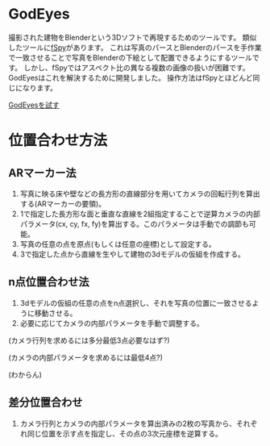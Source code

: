 # GodEyes
撮影された建物をBlenderという3Dソフトで再現するためのツールです。
類似したツールに[fSpy](https://github.com/stuffmatic/fSpy/)があります。
これは写真のパースとBlenderのパースを手作業で一致させることで写真をBlenderの下絵として配置できるようにするツールです。
しかし、fSpyではアスペクト比の異なる複数の画像の扱いが困難です。
GodEyesはこれを解決するために開発しました。
操作方法はfSpyとほどんど同じになります。

[GodEyesを試す](https://wakewakame.github.io/GodEyes/)

# 位置合わせ方法
## ARマーカー法
1. 写真に映る床や壁などの長方形の直線部分を用いてカメラの回転行列を算出する(ARマーカーの要領)。
2. 1で指定した長方形な面と垂直な直線を2組指定することで逆算カメラの内部パラメータ(cx, cy, fx, fy)を算出する。このパラメータは手動での調節も可能。
3. 写真の任意の点を原点(もしくは任意の座標)として設定する。
4. 3で指定した点から直線を生やして建物の3dモデルの仮組を作成する。

## n点位置合わせ法
1. 3dモデルの仮組の任意の点をn点選択し、それを写真の位置に一致させるように移動させる。
2. 必要に応じてカメラの内部パラメータを手動で調整する。

(カメラ行列を求めるには多分最低3点必要なはず?)

(カメラの内部パラメータを求めるには最低4点?)

(わからん)

## 差分位置合わせ
1. カメラ行列とカメラの内部パラメータを算出済みの2枚の写真から、それぞれ同じ位置を示す点を指定し、その点の3次元座標を逆算する。
